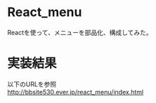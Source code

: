 # React_menu
Reactを使って、メニューを部品化、構成してみた。

# 実装結果
以下のURLを参照  
http://bbsite530.ever.jp/react_menu/index.html
